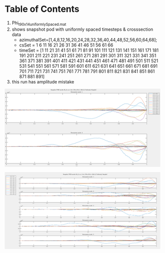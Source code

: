 
# Table of Contents



1.  Phi<sub>t90x14</sub><sub>uniformlySpaced.mat</sub>
2.  shows snapshot pod with uniformly spaced timesteps & crosssection data
    -   azimuthalSet=[1,4,8,12,16,20,24,28,32,36,40,44,48,52,56,60,64,68];
    -   csSet = 1     6    11    16    21    26    31    36    41    46    51    56    61    66
    -   timeSet = [1    11    21    31    41    51    61    71    81    91   101   111   121   131   141   151   161   171   181   191 201   211   221   231   241   251   261   271   281   291   301   311   321   331   341   351   361   371   381   391 401   411   421   431   441   451   461   471   481   491   501   511   521   531   541   551   561   571   581   591 601   611   621   631   641   651   661   671   681   691   701   711   721   731   741   751   761   771   781   791 801   811   821   831   841   851   861   871   881   891]
3.  this run has amplitude mistake

![img](images/readme/screenshot2022-05-27_17-52-04_.png)

![img](images/readme/screenshot2022-05-27_17-52-45_.png)

